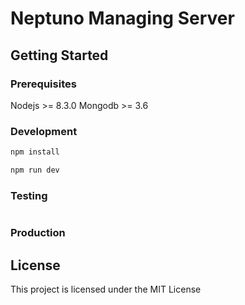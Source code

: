 # Neptuno Managing Server

## Getting Started

### Prerequisites

Nodejs >= 8.3.0
Mongodb >= 3.6

### Development

```sh
npm install
```

```sh
npm run dev
```

### Testing

```sh
```

### Production

## License

This project is licensed under the MIT License